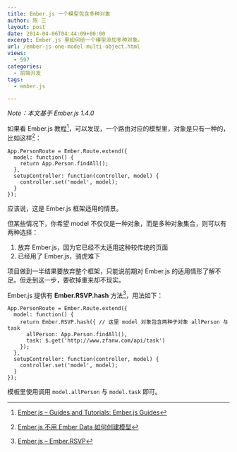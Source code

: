 ```yaml
---
title: Ember.js 一个模型包含多种对象
author: 陈 三
layout: post
date: 2014-04-06T04:44:09+00:00
excerpt: Ember.js 里如何给一个模型添加多种对象。
url: /ember-js-one-model-multi-object.html
views:
  - 597
categories:
  - 前端开发
tags:
  - ember.js

---
```

_Note：本文基于 Ember.js 1.4.0_

如果看 Ember.js 教程[^12105.1]，可以发现，一个路由对应的模型里，对象是只有一种的，比如这样[^12105.2]：

    App.PersonRoute = Ember.Route.extend({
      model: function() {
        return App.Person.findAll();
      },
      setupController: function(controller, model) {
        controller.set('model', model);
      }
    });
    

应该说，这是 Ember.js 框架适用的情景。

但某些情况下，你希望 model 不仅仅是一种对象，而是多种对象集合，则可以有两种选择：

  1. 放弃 Ember.js，因为它已经不太适用这种较传统的页面
  2. 已经用了 Ember.js，骑虎难下

项目做到一半结果要放弃整个框架，只能说前期对 Ember.js 的适用情形了解不足。但走到这一步，要砍掉重来却不现实。

Ember.js 提供有 **Ember.RSVP.hash** 方法[^12105.3]，用法如下：

    App.PersonRoute = Ember.Route.extend({
      model: function() {
        return Ember.RSVP.hash({ // 这里 model 对象包含两种子对象 allPerson 与 task
          allPerson: App.Person.findAll(),
          task: $.get('http://www.zfanw.com/api/task')
        });
      },
      setupController: function(controller, model) {
        controller.set('model', model);
      }
    });
    

模板里使用调用 `model.allPerson` 与 `model.task` 即可。

[^12105.1]:    
    [Ember.js &#8211; Guides and Tutorials: Ember.js Guides][1]

[^12105.2]:    
    [Ember.js 不用 Ember Data 如何创建模型][2]

[^12105.3]:    
    [Ember.js &#8211; Ember.RSVP][3]

 [1]: http://emberjs.com/guides/
 [2]: http://www.zfanw.com/blog/ember-js-model-without-ember-data.html
 [3]: http://emberjs.com/api/classes/Ember.RSVP.html#method_hash